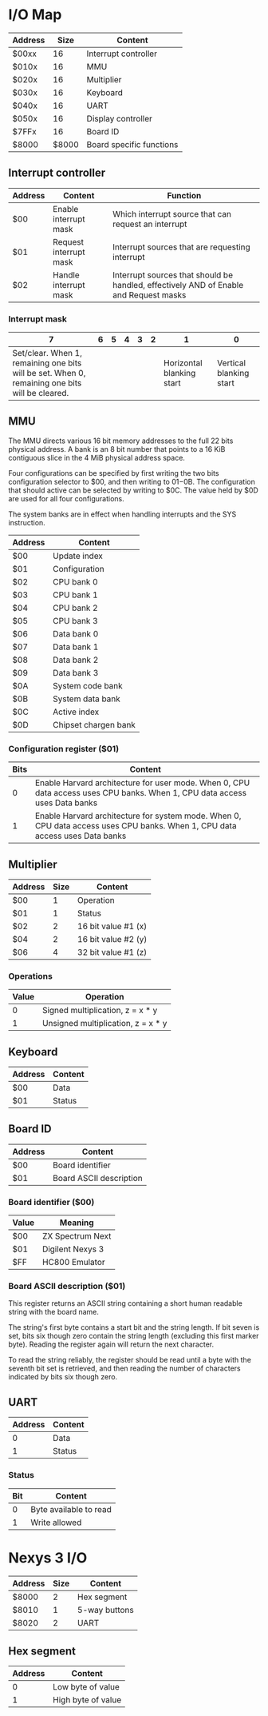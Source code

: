 # I/O Map

| Address | Size | Content    |
|---------|------|------------|
| $00xx   | 16   | Interrupt controller |
| $010x   | 16   | MMU        |
| $020x   | 16   | Multiplier |
| $030x   | 16   | Keyboard   |
| $040x   | 16   | UART       |
| $050x   | 16   | Display controller |
| $7FFx   | 16   | Board ID   |
| $8000   | $8000 | Board specific functions |


## Interrupt controller
| Address | Content                | Function |
|---------|------------------------|---|
| $00     | Enable interrupt mask  | Which interrupt source that can request an interrupt |
| $01     | Request interrupt mask | Interrupt sources that are requesting interrupt |
| $02     | Handle interrupt mask  | Interrupt sources that should be handled, effectively AND of Enable and Request masks |

### Interrupt mask
| 7 | 6 | 5 | 4 | 3 | 2 | 1 | 0 |
|---|---|---|---|---|---|---|---|
|Set/clear. When 1, remaining one bits will be set. When 0, remaining one bits will be cleared.||||||Horizontal blanking start|Vertical blanking start |


## MMU
The MMU directs various 16 bit memory addresses to the full 22 bits physical address. A bank is an 8 bit number that points to a 16 KiB contiguous slice in the 4 MiB physical address space.

Four configurations can be specified by first writing the two bits configuration selector to $00, and then writing to $01-$0B. The configuration that should active can be selected by writing to $0C. The value held by $0D are used for all four configurations.

The system banks are in effect when handling interrupts and the SYS instruction.


| Address | Content              |
|---------|----------------------|
| $00     | Update index         |
| $01     | Configuration        |
| $02     | CPU bank 0           |
| $03     | CPU bank 1           |
| $04     | CPU bank 2           |
| $05     | CPU bank 3           |
| $06     | Data bank 0          |
| $07     | Data bank 1          |
| $08     | Data bank 2          |
| $09     | Data bank 3          |
| $0A     | System code bank     |
| $0B     | System data bank     |
| $0C     | Active index         |
| $0D     | Chipset chargen bank |

### Configuration register ($01)
| Bits | Content |
|------|---------|
| 0    | Enable Harvard architecture for user mode. When 0, CPU data access uses CPU banks. When 1, CPU data access uses Data banks |
| 1    | Enable Harvard architecture for system mode. When 0, CPU data access uses CPU banks. When 1, CPU data access uses Data banks |


## Multiplier
| Address | Size | Content                 |
|---------|------|-------------------------|
| $00     | 1    | Operation               |
| $01     | 1    | Status                  |
| $02     | 2    | 16 bit value #1 (x)     |
| $04     | 2    | 16 bit value #2 (y)     |
| $06     | 4    | 32 bit value #1 (z)     |

### Operations
| Value | Operation |
|-------|-----------|
| 0     | Signed multiplication, z = x * y   |
| 1     | Unsigned multiplication, z = x * y |

## Keyboard
| Address | Content |
|---------|---------|
| $00     | Data    |
| $01     | Status  |

## Board ID
| Address | Content                 |
|---------|-------------------------|
| $00     | Board identifier        |
| $01     | Board ASCII description |

### Board identifier ($00)
| Value | Meaning          |
|-------|------------------|
| $00   | ZX Spectrum Next |
| $01   | Digilent Nexys 3 |
| $FF   | HC800 Emulator   |

### Board ASCII description ($01)
This register returns an ASCII string containing a short human readable string with the board name.

The string's first byte contains a start bit and the string length. If bit seven is set, bits six though zero contain the string length (excluding this first marker byte). Reading the register again will return the next character.

To read the string reliably, the register should be read until a byte with the seventh bit set is retrieved, and then reading the number of characters indicated by bits six though zero.

## UART
| Address | Content |
|---------|---------|
| 0       | Data    |
| 1       | Status  |

### Status
| Bit | Content |
|-----|---------|
| 0   | Byte available to read |
| 1   | Write allowed          | 

# Nexys 3 I/O
| Address | Size | Content         |
|---------|------|-----------------|
| $8000   | 2    | Hex segment     |
| $8010   | 1    | 5-way buttons   |
| $8020   | 2    | UART            |

## Hex segment
| Address | Content           |
|---------|-------------------|
| 0       | Low byte of value |
| 1       | High byte of value |
